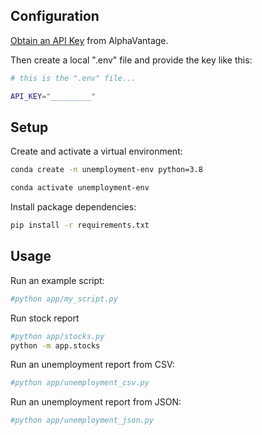 
## Configuration


[Obtain an API Key](https://www.alphavantage.co/support/#api-key) from AlphaVantage.

Then create a local ".env" file and provide the key like this:

```sh
# this is the ".env" file...

API_KEY="_________"
```
## Setup

Create and activate a virtual environment:

```sh
conda create -n unemployment-env python=3.8

conda activate unemployment-env
```

Install package dependencies:

```sh
pip install -r requirements.txt
```

## Usage

Run an example script:

```sh
#python app/my_script.py
```

Run stock report 

```sh
#python app/stocks.py
python -m app.stocks
```

Run an unemployment report from CSV:

```sh
#python app/unemployment_csv.py
```
Run an unemployment report from JSON:

```sh
#python app/unemployment_json.py
```
